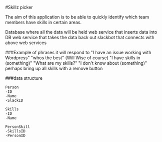#Skillz picker

The aim of this application is to be able to quickly identify which team members have skills in certain areas.

Database where all the data will be held
web service that inserts data into DB
web service that takes the data back out
slackbot that connects with above web services

###Example of phrases it will respond to
"I have an issue working with Wordpress"
"whos the best" (Will Wise of course)
"I have skills in (something)"
"What are my skills?"
"I don't know about (something)" perhaps bring up all skills with a remove button

###data structure
```
Person
-ID
-Name
-SlackID
```
```
Skills
-ID
-Name
```
```
PersonSkill
-SkillsID
-PersonID
```